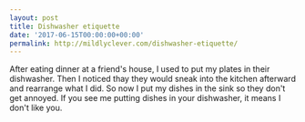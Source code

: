 ```yaml
---
layout: post
title: Dishwasher etiquette
date: '2017-06-15T00:00:00+00:00'
permalink: http://mildlyclever.com/dishwasher-etiquette/
---
```

After eating dinner at a friend's house, I used to put my plates in their dishwasher. Then I noticed thay they would sneak into the kitchen afterward and rearrange what I did. So now I put my dishes in the sink so they don't get annoyed. If you see me putting dishes in your dishwasher, it means I don't like you.
